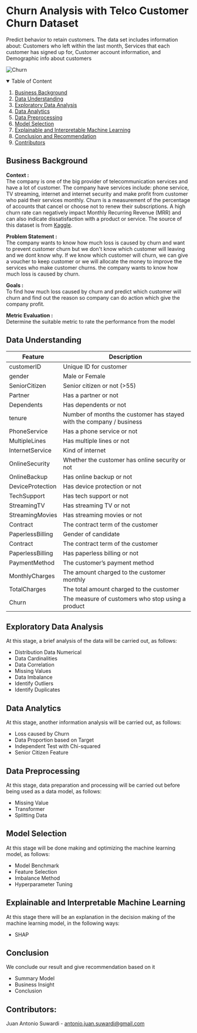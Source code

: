 # Churn Analysis with Telco Customer Churn Dataset
Predict behavior to retain customers. The data set includes information about: Customers who left within the last month, Services that each customer has signed up for, Customer account information, and Demographic info about customers

![Churn](Image/BLOG_Absent.jpg)

<!-- TABLE OF CONTENTS -->
<details open="open">
  <summary>Table of Content</summary>
  <ol>
    <li>
      <a href="#business-background">Business Background</a>
    </li>
    <li>
      <a href="#data-understanding">Data Understanding</a>
    </li>
    <li>
      <a href="#exploratory-data-analysis">Exploratory Data Analysis</a>
    </li>
    <li><a href="#data-analytics">Data Analytics</a></li>
    <li><a href="#data-preprocessing">Data Preprocessing</a></li>
    <li><a href="#model-selection">Model Selection</a></li>
    <li><a href="#explainable-and-interpretable-machine-learning">Explainable and Interpretable Machine Learning</a></li>
    <li><a href="#conclusion-and-recommendation">Conclusion and Recommendation</a></li>
    <li><a href="#contributors">Contributors</a></li>
  </ol>
</details>

## Business Background
**Context :**  
The company is one of the big provider of telecommunication services and have a lot of customer. The company have services include: phone service, TV streaming, internet and internet security and make profit from customer who paid their services monthly. Churn is a measurement of the percentage of accounts that cancel or choose not to renew their subscriptions. A high churn rate can negatively impact Monthly Recurring Revenue (MRR) and can also indicate dissatisfaction with a product or service. The source of this dataset is from <a href="https://www.kaggle.com/blastchar/telco-customer-churn">Kaggle</a>.  

**Problem Statement :**  
The company wants to know how much loss is caused by churn and want to prevent customer churn but we don't know which customer will leaving and we dont know why. If we know which customer will churn, we can give a voucher to keep customer or we will allocate the money to improve the services who make customer churns. the company wants to know how much loss is caused by churn.

**Goals :**  
To find how much loss caused by churn and predict which customer will churn and find out the reason so company can do action which give the company profit.

**Metric Evaluation :**    
Determine the suitable metric to rate the performance from the model

## Data Understanding

| Feature      	| Description                                                                                                                                                                                                               	|
|--------------	|---------------------------------------------------------------------------------------------------------------------------------------------------------------------------------------------------------------------------	|
| customerID         	| Unique ID for customer                                                                                                                                                                                                           	|
| gender      	| Male or Female                                                                                                                                                                                 	|
| SeniorCitizen     	| Senior citizen or not (>55)                                                                                                                                                                               	|
| Partner          	| Has a partner or not                                                                                                                                                                                                         	|
| Dependents        	| Has dependents or not                     	|
| tenure       	| Number of months the customer has stayed with the company / business                                                                                                                                                                                         	|
| PhoneService   	|Has a phone service or not	|
| MultipleLines        	| Has multiple lines or not                                                                                                                                                                                                          	|
| InternetService         	| Kind of internet                                                                                                                                                      	|
|OnlineSecurity    	| Whether the customer has online security or not	|
|OnlineBackup         	| Has online backup or not                                                                                                                                                                                                            	|
|DeviceProtection         	| Has device protection or not                                                                                                                                                     	|
| TechSupport     	|Has tech support or not                                                                                                                                                     	|
|StreamingTV         	| Has streaming TV or not                                                                                                                                                  	|
| StreamingMovies     	|Has streaming movies or not    
| Contract       	| The contract term of the customer                                                                                                                                                                                                         	|
| PaperlessBilling 	| Gender of candidate      
| Contract       	| The contract term of the customer                                                                                                                                                                                                         	|
| PaperlessBilling 	| Has paperless billing or not
|PaymentMethod| The customer’s payment method 
| MonthlyCharges      	| The amount charged to the customer monthly                                                                                                                                                                                                         	|
| TotalCharges  	| The total amount charged to the customer
| Churn 	|  The measure of customers who stop using a product

## Exploratory Data Analysis
At this stage, a brief analysis of the data will be carried out, as follows:
* Distribution Data Numerical
* Data Cardinalities
* Data Correlation
* Missing Values
* Data Imbalance
* Identify Outliers
* Identify Duplicates

## Data Analytics
At this stage, another information analysis will be carried out, as follows:
* Loss caused by Churn
* Data Proportion based on Target
* Independent Test with Chi-squared
* Senior Citizen Feature

## Data Preprocessing
At this stage, data preparation and processing will be carried out before being used as a data model, as follows:
* Missing Value
* Transformer
* Splitting Data

## Model Selection
At this stage will be done making and optimizing the machine learning model, as follows:
* Model Benchmark
* Feature Selection
* Imbalance Method
* Hyperparameter Tuning

## Explainable and Interpretable Machine Learning
At this stage there will be an explanation in the decision making of the machine learning model, in the following ways:
* SHAP 

## Conclusion 
We conclude our result and give recommendation based on it
* Summary Model
* Business Insight
* Conclusion

## Contributors:
Juan Antonio Suwardi - antonio.juan.suwardi@gmail.com  
